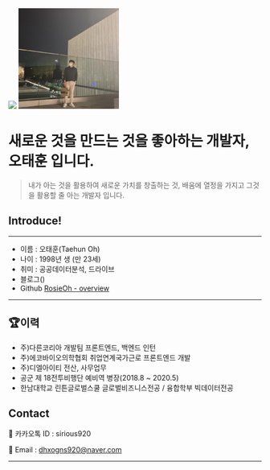 <img src="https://img.shields.io/badge/[sirloin._._]-[1877F2]?style=flat-square&logo=[4. 로고명(아이콘명)]&logoColor=white"/>

<img width="200" alt="image" src="./image/image.jpeg"> 

# 새로운 것을 만드는 것을 좋아하는 개발자, 오태훈 입니다.
> 내가 아는 것을 활용하여 새로운 가치를 창출하는 것, 배움에 열정을 가지고 그것을 활용할 줄 아는 개발자 입니다.


## Introduce!

---
- 이름 : 오태훈(Taehun Oh)
- 나이 : 1998년 생 (만 23세)
- 취미 : 공공데이터분석, 드라이브
- 블로그()
- Github [RosieOh - overview](https://github.com/RosieOh)

---

## 🏆이력
- 주)다른코리아 개발팀 프론트엔드, 백엔드 인턴
- 주)에코바이오의학협회 취업연계국가근로 프론트엔드 개발
- 주)디엘아이티 전산, 사무업무
- 공군 제 18전투비행단 예비역 병장(2018.8 ~ 2020.5)
- 한남대학교 린튼글로벌스쿨 글로벌비즈니스전공 / 융합학부 빅데이터전공

## Contact
📱 카카오톡 ID : sirious920

📱 Email : dhxogns920@naver.com

---

